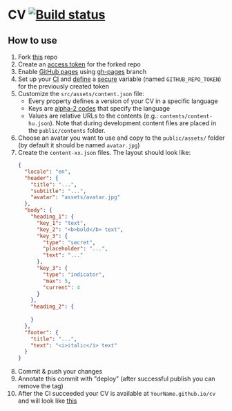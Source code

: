 # CV [![Build status](https://ci.appveyor.com/api/projects/status/f6ql44aafkfv3rh8/branch/master?svg=true)](https://ci.appveyor.com/project/Sholtee/cv/branch/master)

## How to use
1. Fork [this](https://github.com/sholtee/cv.git ) repo
2. Create an [access token](https://docs.github.com/en/github/authenticating-to-github/creating-a-personal-access-token ) for the forked repo
3. Enable [GitHub pages](https://guides.github.com/features/pages/ ) using [gh-pages](https://help.github.com/en/github/working-with-github-pages/configuring-a-publishing-source-for-your-github-pages-site ) branch
4. Set up your [CI](https://www.appveyor.com  ) and [define](https://www.appveyor.com/docs/how-to/secure-files/#decrypting-files-during-an-appveyor-build ) a [secure](https://ci.appveyor.com/tools/encrypt ) variable (named `GITHUB_REPO_TOKEN`) for the previously created token 
5. Customize the `src/assets/content.json` file:
    - Every property defines a version of your CV in a specific language
    - Keys are [alpha-2 codes](https://www.iso.org/obp/ui/#search ) that specify the language
    - Values are relative URLs to the contents (e.g.: `contents/content-hu.json`). Note that during development content files are placed in the `public/contents` folder.  
6. Choose an avatar you want to use and copy to the `public/assets/` folder (by default it should be named `avatar.jpg`)
7. Create the `content-xx.json` files. The layout should look like:
    ```json
    {
      "locale": "en",
      "header": {
        "title": "...",
        "subtitle": "...",
        "avatar": "assets/avatar.jpg"
      },
      "body": {
        "heading_1": {
          "key_1": "text",
          "key_2": "<b>bold</b> text",
          "key_3": {
            "type": "secret",
            "placeholder": "...",
            "text": "..."
          },
          "key_3": {
            "type": "indicator",
            "max": 5,
            "current": 4
          }
        },
        "heading_2": {
     
        }
      },
      "footer": {
        "title": "...",
        "text": "<i>italic</i> text"
      }
    }
    ```
8. Commit & push your changes
9. Annotate this commit with "deploy" (after successful publish you can remove the tag)
10. After the CI succeeded your CV is available at `YourName.github.io/cv` and will look like [this](https://sholtee.github.io/cv )
